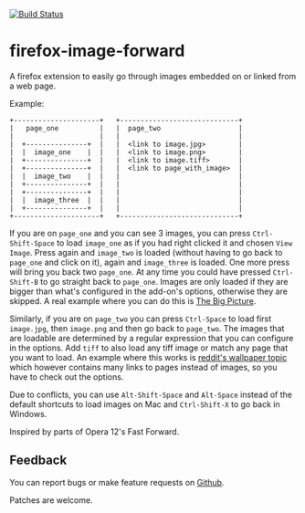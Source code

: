 [![Build Status](https://travis-ci.org/sblask/firefox-image-forward.svg?branch=master)](https://travis-ci.org/sblask/firefox-image-forward)

firefox-image-forward
=====================

A firefox extension to easily go through images embedded on or linked from a web page.

Example:

```
+---------------------+   +-----------------------------+
|   page_one          |   |  page_two                   |
|                     |   |                             |
|  +---------------+  |   |  <link to image.jpg>        |
|  |  image_one    |  |   |  <link to image.png>        |
|  +---------------+  |   |  <link to image.tiff>       |
|  +---------------+  |   |  <link to page_with_image>  |
|  |  image_two    |  |   |                             |
|  +---------------+  |   |                             |
|  +---------------+  |   |                             |
|  |  image_three  |  |   |                             |
|  +---------------+  |   |                             |
+---------------------+   +-----------------------------+
```

If you are on `page_one` and you can see 3 images, you can press
`Ctrl-Shift-Space` to load `image_one` as if you had right clicked it and
chosen `View Image`. Press again and `image_two` is loaded (without having to
go back to `page_one` and click on it), again and `image_three` is loaded. One
more press will bring you back two `page_one`. At any time you could have
pressed `Ctrl-Shift-B` to go straight back to `page_one`. Images are only
loaded if they are bigger than what's configured in the add-on's options,
otherwise they are skipped. A real example where you can do this is [The Big
Picture](http://www.boston.com/bigpicture/).

Similarly, if you are on `page_two` you can press `Ctrl-Space` to load first
`image.jpg`, then `image.png` and then go back to `page_two`. The images that
are loadable are determined by a regular expression that you can configure in
the options. Add `tiff` to also load any tiff image or match any page that you
want to load. An example where this works is [reddit's wallpaper
topic](https://www.reddit.com/r/wallpaper) which however contains many links to
pages instead of images, so you have to check out the options.

Due to conflicts, you can use `Alt-Shift-Space` and `Alt-Space` instead of the
default shortcuts to load images on Mac and `Ctrl-Shift-X` to go back in
Windows.

Inspired by parts of Opera 12's Fast Forward.

Feedback
--------

You can report bugs or make feature requests on
[Github](https://github.com/sblask/firefox-image-forward).

Patches are welcome.
